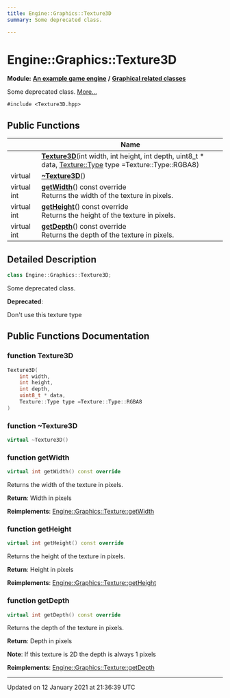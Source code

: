```yaml
---
title: Engine::Graphics::Texture3D
summary: Some deprecated class.  

---
```


# Engine::Graphics::Texture3D


**Module:** **[An example game engine](/Modules/group__Engine.md)** **/** **[Graphical related classes](/Modules/group__Graphics.md)**

Some deprecated class.  [More...](#detailed-description)


`#include <Texture3D.hpp>`















## Public Functions

|                | Name           |
| -------------- | -------------- |
|  | **[Texture3D](/Classes/classEngine_1_1Graphics_1_1Texture3D.md#function-texture3d)**(int width, int height, int depth, uint8_t * data, [Texture::Type](/Classes/classEngine_1_1Graphics_1_1Texture.md#enum-type) type =Texture::Type::RGBA8)  |
| virtual  | **[~Texture3D](/Classes/classEngine_1_1Graphics_1_1Texture3D.md#function-~texture3d)**()  |
| virtual int | **[getWidth](/Classes/classEngine_1_1Graphics_1_1Texture3D.md#function-getwidth)**() const override <br>Returns the width of the texture in pixels.  |
| virtual int | **[getHeight](/Classes/classEngine_1_1Graphics_1_1Texture3D.md#function-getheight)**() const override <br>Returns the height of the texture in pixels.  |
| virtual int | **[getDepth](/Classes/classEngine_1_1Graphics_1_1Texture3D.md#function-getdepth)**() const override <br>Returns the depth of the texture in pixels.  |











## Detailed Description

```cpp
class Engine::Graphics::Texture3D;
```

Some deprecated class. 





**Deprecated**: 

Don't use this texture type 
































## Public Functions Documentation

### function Texture3D

```cpp
Texture3D(
    int width,
    int height,
    int depth,
    uint8_t * data,
    Texture::Type type =Texture::Type::RGBA8
)
```





























### function ~Texture3D

```cpp
virtual ~Texture3D()
```





























### function getWidth

```cpp
virtual int getWidth() const override
```

Returns the width of the texture in pixels. 







**Return**: Width in pixels 


















**Reimplements**: [Engine::Graphics::Texture::getWidth](/Classes/classEngine_1_1Graphics_1_1Texture.md#function-getwidth)




### function getHeight

```cpp
virtual int getHeight() const override
```

Returns the height of the texture in pixels. 







**Return**: Height in pixels 


















**Reimplements**: [Engine::Graphics::Texture::getHeight](/Classes/classEngine_1_1Graphics_1_1Texture.md#function-getheight)




### function getDepth

```cpp
virtual int getDepth() const override
```

Returns the depth of the texture in pixels. 







**Return**: Depth in pixels 





**Note**: If this texture is 2D the depth is always 1 pixels 













**Reimplements**: [Engine::Graphics::Texture::getDepth](/Classes/classEngine_1_1Graphics_1_1Texture.md#function-getdepth)












-------------------------------

Updated on 12 January 2021 at 21:36:39 UTC